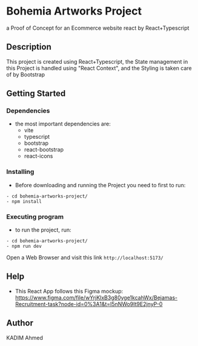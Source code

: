 # Bohemia Artworks Project

a Proof of Concept for an Ecommerce website react by React+Typescript

## Description

This project is created using React+Typescript, the State management in this Project is handled using "React Context", and the Styling is taken care of by Bootstrap 

## Getting Started

### Dependencies

- the most important dependencies are:
   * vite
   * typescript
   * bootstrap
   * react-bootstrap
   * react-icons

### Installing

* Before downloading and running the Project you need to first to run:

```
- cd bohemia-artworks-project/
- npm install 
```

### Executing program

* to run the project, run:

```
- cd bohemia-artworks-project/
- npm run dev 
```

Open a Web Browser and visit this link `http://localhost:5173/`

## Help

* This React App follows this Figma mockup: https://www.figma.com/file/wYrjKlxB3g80yge1kcahWx/Bejamas-Recruitment-task?node-id=0%3A1&t=I5nNWo9It9E2jnyP-0

## Author

KADIM Ahmed

